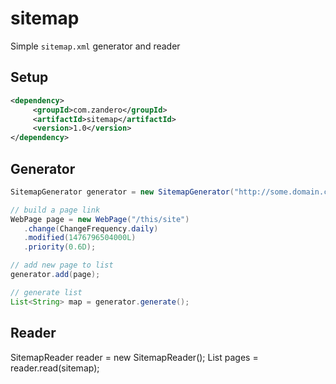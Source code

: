 # sitemap
Simple `sitemap.xml` generator and reader

## Setup
```xml
<dependency>      
     <groupId>com.zandero</groupId>      
     <artifactId>sitemap</artifactId>      
     <version>1.0</version>      
</dependency>
```

## Generator

```java
SitemapGenerator generator = new SitemapGenerator("http://some.domain.com");

// build a page link
WebPage page = new WebPage("/this/site")
   .change(ChangeFrequency.daily)
   .modified(1476796504000L)
   .priority(0.6D);

// add new page to list  
generator.add(page);  

// generate list  
List<String> map = generator.generate();
```

## Reader
SitemapReader reader = new SitemapReader();
List<WebPage> pages = reader.read(sitemap);